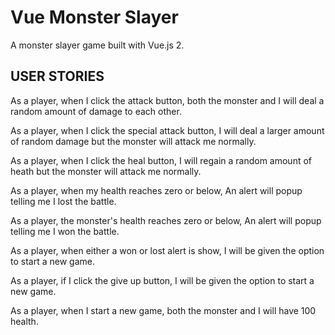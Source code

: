 # Vue Monster Slayer

A monster slayer game built with Vue.js 2.

## USER STORIES

As a player,
when I click the attack button,
both the monster and I will deal a random amount of damage to each other.

As a player,
when I click the special attack button,
I will deal a larger amount of random damage but the monster will attack me normally.

As a player,
when I click the heal button,
I will regain a random amount of heath but the monster will attack me normally.

As a player,
when my health reaches zero or below,
An alert will popup telling me I lost the battle.

As a player,
the monster's health reaches zero or below,
An alert will popup telling me I won the battle.

As a player,
when either a won or lost alert is show,
I will be given the option to start a new game.

As a player,
if I click the give up button,
I will be given the option to start a new game.

As a player,
when I start a new game,
both the monster and I will have 100 health.